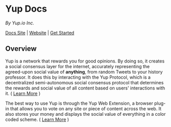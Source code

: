 # Yup Docs

_By Yup.io Inc._

[Docs Site](https://docs.yup.io) \| [Website](https://yup.io) \| [Get Started](./)

## Overview

Yup is a network that rewards you for good opinions. By doing so, it creates a social consensus layer for the internet, accurately representing the agreed-upon social value of **anything**, from random Tweets to your history professor. It does this by interacting with the Yup Protocol, which is a decentralized semi-autonomous social consensus protocol that determines the rewards and social value of all content based on users' interactions with it. \( [Learn More](https://github.com/Yup-io/yup_docs/tree/24938ac610bbd465109806ec69fb9e97054f2399/protocol.md) \)

The best way to use Yup is through the Yup Web Extension, a browser plug-in that allows you to vote on any site or piece of content across the web. It also stores your money and displays the social value of everything in a color coded scheme. \( [Learn More](https://github.com/Yup-io/yup_docs/tree/24938ac610bbd465109806ec69fb9e97054f2399/ext.md) \)

